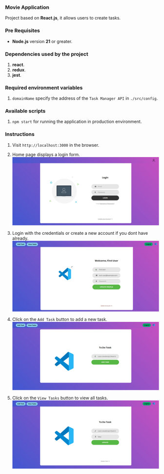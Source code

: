 ### Movie Application

Project based on **React.js**, it allows users to create tasks.

### Pre Requisites

- **Node.js** version **21** or greater.

### Dependencies used by the project

1. **react**.
2. **redux**.
3. **jest**.

### Required environment variables

1. `domainName` specify the address of the `Task Manager API` in `./src/config`.

### Available scripts

1. `npm start` for running the application in production environment.

### Instructions

1. Visit `http://localhost:3000` in the browser.

2. Home page displays a login form. ![Home-Page](./public/instructions/1.jpeg)

3. Login with the credentials or create a new account if you dont have already. ![User-Dashboard](./public/instructions/2.jpeg)

4. Click on the `Add Task` button to add a new task. ![New-Task-Page](./public/instructions/3.jpeg)

5. Click on the `View Tasks` button to view all tasks. ![Tasks-Page](./public/instructions/4.jpeg)
